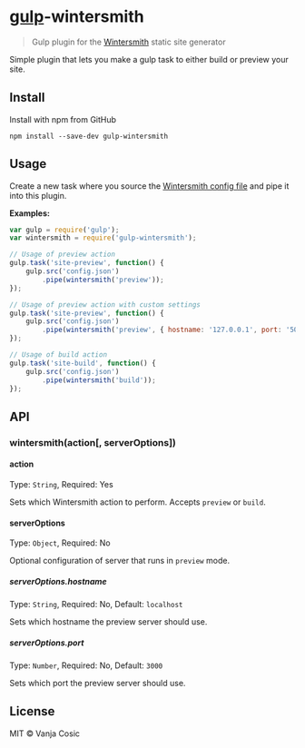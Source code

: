 # [gulp](https://github.com/wearefractal/gulp)-wintersmith

> Gulp plugin for the [Wintersmith](https://github.com/jnordberg/wintersmith) static site generator

Simple plugin that lets you make a gulp task to either build or preview your site.

## Install

Install with npm from GitHub

```
npm install --save-dev gulp-wintersmith
```

## Usage

Create a new task where you source the [Wintersmith config file](https://github.com/jnordberg/wintersmith#configuration) and pipe it into this plugin.

**Examples:**

```js
var gulp = require('gulp');
var wintersmith = require('gulp-wintersmith');

// Usage of preview action
gulp.task('site-preview', function() {
    gulp.src('config.json')
        .pipe(wintersmith('preview'));
});

// Usage of preview action with custom settings
gulp.task('site-preview', function() {
    gulp.src('config.json')
        .pipe(wintersmith('preview', { hostname: '127.0.0.1', port: '5000' }));
});

// Usage of build action
gulp.task('site-build', function() {
    gulp.src('config.json')
        .pipe(wintersmith('build'));
});

```

## API

### wintersmith(action[, serverOptions])

#### action
Type: `String`, Required: Yes

Sets which Wintersmith action to perform. Accepts `preview` or `build`.

#### serverOptions
Type: `Object`, Required: No

Optional configuration of server that runs in `preview` mode.

##### serverOptions.hostname
Type: `String`, Required: No, Default: `localhost`

Sets which hostname the preview server should use.

##### serverOptions.port
Type: `Number`, Required: No, Default: `3000`

Sets which port the preview server should use.


## License
MIT © Vanja Cosic